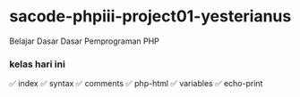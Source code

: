 # sacode-phpiii-project01-yesterianus
Belajar Dasar Dasar Pemprograman PHP

### kelas hari ini
✅ index
✅ syntax
✅ comments
✅ php-html
✅ variables
✅ echo-print
